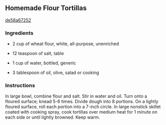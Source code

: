 ## Homemade Flour Tortillas

[de58a67252](http://www.food.com/recipe/homemade-flour-tortillas-431104)

### Ingredients

 - 2 cup of wheat flour, white, all-purpose, unenriched

 - 12 teaspoon of salt, table

 - 1 cup of water, bottled, generic

 - 3 tablespoon of oil, olive, salad or cooking

### Instructions

In large bowl, combine flour and salt. Stir in water and oil. Turn onto a floured surface; knead 5-6 times. Divide dough into 8 portions. On a lightly floured surface, roll each portion into a 7-inch circle. In large nonstick skillet coated with cooking spray, cook tortillas over medium heat for 1 minute on each side or until lightly browned. Keep warm.